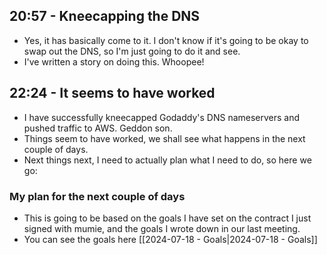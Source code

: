## 20:57 - Kneecapping the DNS
- Yes, it has basically come to it. I don't know if it's going to be okay to swap out the DNS, so I'm just going to do it and see.
- I've written a story on doing this. Whoopee!

## 22:24 - It seems to have worked
- I have successfully kneecapped Godaddy's DNS nameservers and pushed traffic to AWS. Geddon son.
- Things seem to have worked, we shall see what happens in the next couple of days.
- Next things next, I need to actually plan what I need to do, so here we go:
### My plan for the next couple of days
- This is going to be based on the goals I have set on the contract I just signed with mumie, and the goals I wrote down in our last meeting.
- You can see the goals here [[2024-07-18 - Goals|2024-07-18 - Goals]]